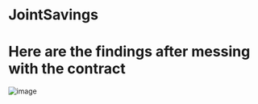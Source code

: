 # JointSavings
# Here are the findings after messing with the contract
![image](https://github.com/edorion13/JointSavings/assets/94548143/fc39e486-141d-4d1f-9883-d626a891a4df)
